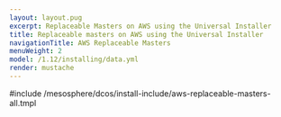 ```yaml
---
layout: layout.pug
excerpt: Replaceable Masters on AWS using the Universal Installer
title: Replaceable masters on AWS using the Universal Installer
navigationTitle: AWS Replaceable Masters
menuWeight: 2
model: /1.12/installing/data.yml
render: mustache
---
```


#include /mesosphere/dcos/install-include/aws-replaceable-masters-all.tmpl
